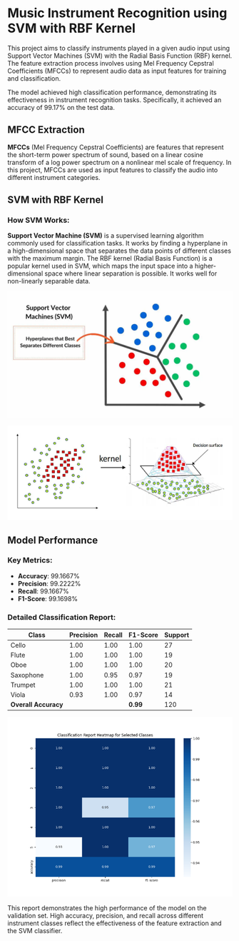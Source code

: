 # Music Instrument Recognition using SVM with RBF Kernel

This project aims to classify instruments played in a given audio input using Support Vector Machines (SVM) with the Radial Basis Function (RBF) kernel. The feature extraction process involves using Mel Frequency Cepstral Coefficients (MFCCs) to represent audio data as input features for training and classification.

The model achieved high classification performance, demonstrating its effectiveness in instrument recognition tasks. Specifically, it achieved an accuracy of 99.17% on the test data.

## MFCC Extraction

**MFCCs** (Mel Frequency Cepstral Coefficients) are features that represent the short-term power spectrum of sound, based on a linear cosine transform of a log power spectrum on a nonlinear mel scale of frequency. In this project, MFCCs are used as input features to classify the audio into different instrument categories.


## SVM with RBF Kernel

### How SVM Works:
**Support Vector Machine (SVM)** is a supervised learning algorithm commonly used for classification tasks. It works by finding a hyperplane in a high-dimensional space that separates the data points of different classes with the maximum margin. The RBF kernel (Radial Basis Function) is a popular kernel used in SVM, which maps the input space into a higher-dimensional space where linear separation is possible. It works well for non-linearly separable data.


![SVM Visualization](images/support-vector-machine-svm.jpg.webp)

![SVM with RBF kernel](images/rbf_kernel.png)



## Model Performance

### Key Metrics:

- **Accuracy**: 99.1667%
- **Precision**: 99.2222%
- **Recall**: 99.1667%
- **F1-Score**: 99.1698%

### Detailed Classification Report:

| Class     | Precision | Recall | F1-Score | Support |
|-----------|-----------|--------|----------|---------|
| Cello     | 1.00      | 1.00   | 1.00     | 27      |
| Flute     | 1.00      | 1.00   | 1.00     | 19      |
| Oboe      | 1.00      | 1.00   | 1.00     | 20      |
| Saxophone | 1.00      | 0.95   | 0.97     | 19      |
| Trumpet   | 1.00      | 1.00   | 1.00     | 21      |
| Viola     | 0.93      | 1.00   | 0.97     | 14      |
| **Overall Accuracy** |       |        | **0.99** | 120     |



![SVM with RBF kernel](images/classification_report_heatmap.png)

This report demonstrates the high performance of the model on the validation set. High accuracy, precision, and recall across different instrument classes reflect the effectiveness of the feature extraction and the SVM classifier.
